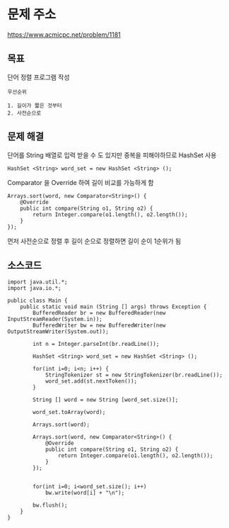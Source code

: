 # 문제 주소  
https://www.acmicpc.net/problem/1181

## 목표
단어 정렬 프로그램 작성
```
우선순위 

1. 길이가 짧은 것부터
2. 사전순으로 
```

## 문제 해결
단어를 String 배열로 입력 받을 수 도 있지만 중복을 피해야하므로 HashSet 사용
```
HashSet <String> word_set = new HashSet <String> ();
```
Comparator 을 Override 하여 길이 비교를 가능하게 함
```
Arrays.sort(word, new Comparator<String>() {
	@Override
	public int compare(String o1, String o2) {
		return Integer.compare(o1.length(), o2.length());
	}
});
```
먼저 사전순으로 정렬 후 길이 순으로 정렬하면 길이 순이 1순위가 됨

## 소스코드
```
import java.util.*;
import java.io.*;

public class Main {
	public static void main (String [] args) throws Exception {
		BufferedReader br = new BufferedReader(new InputStreamReader(System.in));
		BufferedWriter bw = new BufferedWriter(new OutputStreamWriter(System.out));
		
		int n = Integer.parseInt(br.readLine());
		
		HashSet <String> word_set = new HashSet <String> ();
		
		for(int i=0; i<n; i++) {
			StringTokenizer st = new StringTokenizer(br.readLine());
			word_set.add(st.nextToken());
		}
		
		String [] word = new String [word_set.size()];
		
		word_set.toArray(word);
		
		Arrays.sort(word);
		
		Arrays.sort(word, new Comparator<String>() {
			@Override
			public int compare(String o1, String o2) {
				return Integer.compare(o1.length(), o2.length());
			}
		});
		
		
		for(int i=0; i<word_set.size(); i++)
			bw.write(word[i] + "\n");
		
		bw.flush();
	}
}
```
